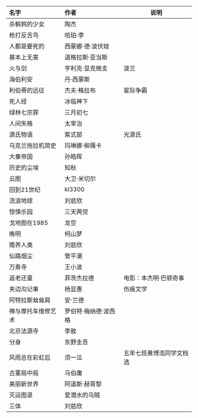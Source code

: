 | 名字               | 作者                 | 说明                     |
| :----------------- | :------------------- | ------------------------ |
| 杀鹌鹑的少女       | 陶杰                 |                          |
| 枪打反舌鸟         | 哈珀·李              |                          |
| 人都是要死的       | 西蒙娜·德·波伏娃     |                          |
| 基本上无害         | 道格拉斯·亚当斯      |                          |
| 火与剑             | 亨利克·显克微支      | 波兰                     |
| 海伯利安           | 丹·西蒙斯            |                          |
| 利伯蒂的远征       | 杰夫·格拉布          | 星际争霸                 |
| 死人经             | 冰临神下             |                          |
| 绿林七宗罪         | 三月初七             |                          |
| 人间失格           | 太宰治               |                          |
| 源氏物语           | 紫式部               | 光源氏                   |
| 乌克兰拖拉机简史   | 玛琳娜·柳薇卡        |                          |
| 大秦帝国           | 孙皓晖               |                          |
| 历史的尘埃         | 知秋                 |                          |
| 云图               | 大卫·米切尔          |                          |
| 回到21世纪         | kl3300               |                          |
| 流浪地球           | 刘慈欣               |                          |
| 惊悚乐园           | 三天两觉             |                          |
| 戈地图在1985       | 龙空                 |                          |
| 晚明               | 柯山梦               |                          |
| 赡养人类           | 刘慈欣               |                          |
| 仙路烟尘           | 管平潮               |                          |
| 万寿寺             | 王小波               |                          |
| 返老还童           | 菲茨杰拉德           | 电影：本杰明·巴顿奇事    |
| 夹边沟记事         | 杨显惠               | 伤痕文学                 |
| 阿特拉斯耸耸肩     | 安·兰德              |                          |
| 禅与摩托车维修艺术 | 罗伯特·梅纳德·波西格 |                          |
| 北京法源寺         | 李敖                 |                          |
| 分身               | 东野圭吾             |                          |
| 风雨总在彩虹后     | 须一瓜               | 五年七班黄博浩同学文档选 |
| 古董局中局         | 马伯庸               |                          |
| 美丽新世界         | 阿道斯·赫胥黎        |                          |
| 灭运图录           | 爱潜水的乌贼         |                          |
| 三体               | 刘慈欣               |                          |